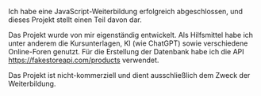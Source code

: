 Ich habe eine JavaScript-Weiterbildung erfolgreich abgeschlossen, und dieses Projekt stellt einen Teil davon dar.

Das Projekt wurde von mir eigenständig entwickelt. 
Als Hilfsmittel habe ich unter anderem die Kursunterlagen, KI (wie ChatGPT) sowie verschiedene Online-Foren genutzt.
Für die Erstellung der Datenbank habe ich die API https://fakestoreapi.com/products verwendet.

Das Projekt ist nicht-kommerziell und dient ausschließlich dem Zweck der Weiterbildung.
